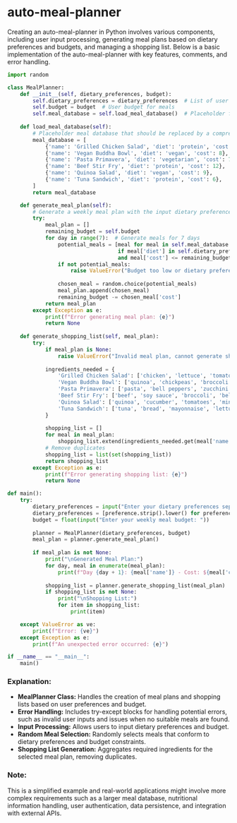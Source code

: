 # auto-meal-planner

Creating an auto-meal-planner in Python involves various components, including user input processing, generating meal plans based on dietary preferences and budgets, and managing a shopping list. Below is a basic implementation of the auto-meal-planner with key features, comments, and error handling.

```python
import random

class MealPlanner:
    def __init__(self, dietary_preferences, budget):
        self.dietary_preferences = dietary_preferences  # List of user dietary preferences
        self.budget = budget  # User budget for meals
        self.meal_database = self.load_meal_database()  # Placeholder for meal database
    
    def load_meal_database(self):
        # Placeholder meal database that should be replaced by a comprehensive list or API call
        meal_database = [
            {'name': 'Grilled Chicken Salad', 'diet': 'protein', 'cost': 10},
            {'name': 'Vegan Buddha Bowl', 'diet': 'vegan', 'cost': 8},
            {'name': 'Pasta Primavera', 'diet': 'vegetarian', 'cost': 7},
            {'name': 'Beef Stir Fry', 'diet': 'protein', 'cost': 12},
            {'name': 'Quinoa Salad', 'diet': 'vegan', 'cost': 9},
            {'name': 'Tuna Sandwich', 'diet': 'protein', 'cost': 6},
        ]
        return meal_database

    def generate_meal_plan(self):
        # Generate a weekly meal plan with the input dietary preferences and within the budget
        try:
            meal_plan = []
            remaining_budget = self.budget
            for day in range(7):  # Generate meals for 7 days
                potential_meals = [meal for meal in self.meal_database 
                                   if meal['diet'] in self.dietary_preferences 
                                   and meal['cost'] <= remaining_budget]
                if not potential_meals:
                    raise ValueError("Budget too low or dietary preference too restrictive. Could not find suitable meals.")
                
                chosen_meal = random.choice(potential_meals)
                meal_plan.append(chosen_meal)
                remaining_budget -= chosen_meal['cost']
            return meal_plan
        except Exception as e:
            print(f"Error generating meal plan: {e}")
            return None
    
    def generate_shopping_list(self, meal_plan):
        try:
            if meal_plan is None:
                raise ValueError("Invalid meal plan, cannot generate shopping list.")
            
            ingredients_needed = {
                'Grilled Chicken Salad': ['chicken', 'lettuce', 'tomatoes', 'olive oil'],
                'Vegan Buddha Bowl': ['quinoa', 'chickpeas', 'broccoli'],
                'Pasta Primavera': ['pasta', 'bell peppers', 'zucchini', 'olive oil'],
                'Beef Stir Fry': ['beef', 'soy sauce', 'broccoli', 'bell peppers'],
                'Quinoa Salad': ['quinoa', 'cucumber', 'tomatoes', 'mint'],
                'Tuna Sandwich': ['tuna', 'bread', 'mayonnaise', 'lettuce']
            }
            
            shopping_list = []
            for meal in meal_plan:
                shopping_list.extend(ingredients_needed.get(meal['name'], []))
            # Remove duplicates
            shopping_list = list(set(shopping_list))
            return shopping_list
        except Exception as e:
            print(f"Error generating shopping list: {e}")
            return None

def main():
    try:
        dietary_preferences = input("Enter your dietary preferences separated by commas (e.g., vegan, protein): ").split(',')
        dietary_preferences = [preference.strip().lower() for preference in dietary_preferences]  # Convert inputs to lowercase and remove whitespace
        budget = float(input("Enter your weekly meal budget: "))
        
        planner = MealPlanner(dietary_preferences, budget)
        meal_plan = planner.generate_meal_plan()
        
        if meal_plan is not None:
            print("\nGenerated Meal Plan:")
            for day, meal in enumerate(meal_plan):
                print(f"Day {day + 1}: {meal['name']} - Cost: ${meal['cost']}")
                
            shopping_list = planner.generate_shopping_list(meal_plan)
            if shopping_list is not None:
                print("\nShopping List:")
                for item in shopping_list:
                    print(item)

    except ValueError as ve:
        print(f"Error: {ve}")
    except Exception as e:
        print(f"An unexpected error occurred: {e}")

if __name__ == "__main__":
    main()
```

### Explanation:
- **MealPlanner Class:** Handles the creation of meal plans and shopping lists based on user preferences and budget.
- **Error Handling:** Includes try-except blocks for handling potential errors, such as invalid user inputs and issues when no suitable meals are found.
- **Input Processing:** Allows users to input dietary preferences and budget.
- **Random Meal Selection:** Randomly selects meals that conform to dietary preferences and budget constraints.
- **Shopping List Generation:** Aggregates required ingredients for the selected meal plan, removing duplicates.

### Note:
This is a simplified example and real-world applications might involve more complex requirements such as a larger meal database, nutritional information handling, user authentication, data persistence, and integration with external APIs.
